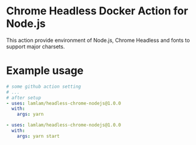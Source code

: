 # Chrome Headless Docker Action for Node.js

This action provide environment of Node.js, Chrome Headless and fonts to support major charsets.

# Example usage

```yml
# some github action setting
# ...
# after setup
- uses: lamlam/headless-chrome-nodejs@1.0.0
  with:
    args: yarn

- uses: lamlam/headless-chrome-nodejs@1.0.0
  with:
    args: yarn start
```
